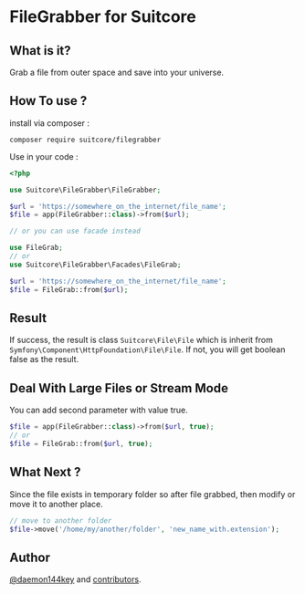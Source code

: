 # FileGrabber for Suitcore

## What is it?
Grab a file from outer space and save into your universe.

## How To use ?
install via composer :
```shell
composer require suitcore/filegrabber
```

Use in your code :
```php
<?php

use Suitcore\FileGrabber\FileGrabber;

$url = 'https://somewhere_on_the_internet/file_name';
$file = app(FileGrabber::class)->from($url);

// or you can use facade instead

use FileGrab;
// or
use Suitcore\FileGrabber\Facades\FileGrab;

$url = 'https://somewhere_on_the_internet/file_name';
$file = FileGrab::from($url); 

```

## Result
If success, the result is class `Suitcore\File\File` which is inherit from `Symfony\Component\HttpFoundation\File\File`.
If not, you will get boolean false as the result.

## Deal With Large Files or Stream Mode
You can add second parameter with value true.
```php
$file = app(FileGrabber::class)->from($url, true);
// or
$file = FileGrab::from($url, true);
```

## What Next ?
Since the file exists in temporary folder so after file grabbed, then modify or move it to another place.
```php
// move to another folder
$file->move('/home/my/another/folder', 'new_name_with.extension');
```

## Author
[@daemon144key](http://github.com/daemon144key) and [contributors](https://github.com/suitcore/filegrabber/graphs/contributors).
